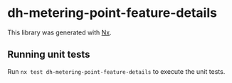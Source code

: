 # dh-metering-point-feature-details

This library was generated with [Nx](https://nx.dev).

## Running unit tests

Run `nx test dh-metering-point-feature-details` to execute the unit tests.
